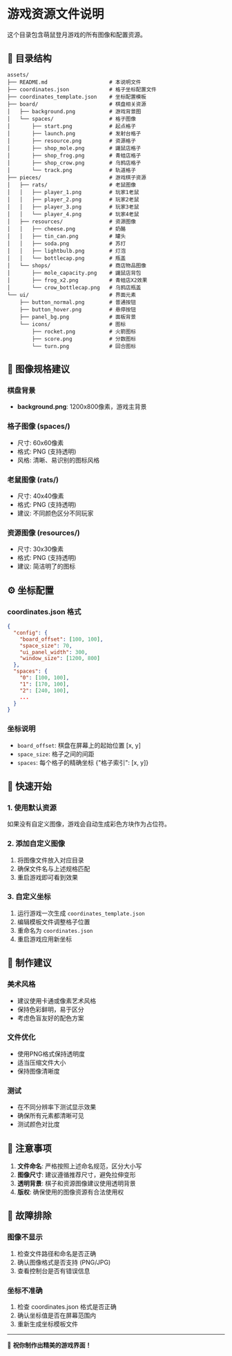 # 游戏资源文件说明

这个目录包含萌鼠登月游戏的所有图像和配置资源。

## 📁 目录结构

```
assets/
├── README.md                    # 本说明文件
├── coordinates.json             # 格子坐标配置文件
├── coordinates_template.json    # 坐标配置模板
├── board/                       # 棋盘相关资源
│   ├── background.png           # 游戏背景图
│   └── spaces/                  # 格子图像
│       ├── start.png            # 起点格子
│       ├── launch.png           # 发射台格子
│       ├── resource.png         # 资源格子
│       ├── shop_mole.png        # 鼹鼠店格子
│       ├── shop_frog.png        # 青蛙店格子
│       ├── shop_crow.png        # 乌鸦店格子
│       └── track.png            # 轨道格子
├── pieces/                      # 游戏棋子资源
│   ├── rats/                    # 老鼠图像
│   │   ├── player_1.png         # 玩家1老鼠
│   │   ├── player_2.png         # 玩家2老鼠
│   │   ├── player_3.png         # 玩家3老鼠
│   │   └── player_4.png         # 玩家4老鼠
│   ├── resources/               # 资源图像
│   │   ├── cheese.png           # 奶酪
│   │   ├── tin_can.png          # 罐头
│   │   ├── soda.png             # 苏打
│   │   ├── lightbulb.png        # 灯泡
│   │   └── bottlecap.png        # 瓶盖
│   └── shops/                   # 商店物品图像
│       ├── mole_capacity.png    # 鼹鼠店背包
│       ├── frog_x2.png          # 青蛙店X2效果
│       └── crow_bottlecap.png   # 乌鸦店瓶盖
└── ui/                          # 界面元素
    ├── button_normal.png        # 普通按钮
    ├── button_hover.png         # 悬停按钮
    ├── panel_bg.png             # 面板背景
    └── icons/                   # 图标
        ├── rocket.png           # 火箭图标
        ├── score.png            # 分数图标
        └── turn.png             # 回合图标
```

## 🎨 图像规格建议

### 棋盘背景
- **background.png**: 1200x800像素，游戏主背景

### 格子图像 (spaces/)
- 尺寸: 60x60像素
- 格式: PNG (支持透明)
- 风格: 清晰、易识别的图标风格

### 老鼠图像 (rats/)
- 尺寸: 40x40像素
- 格式: PNG (支持透明)
- 建议: 不同颜色区分不同玩家

### 资源图像 (resources/)
- 尺寸: 30x30像素
- 格式: PNG (支持透明)
- 建议: 简洁明了的图标

## ⚙️ 坐标配置

### coordinates.json 格式
```json
{
  "config": {
    "board_offset": [100, 100],
    "space_size": 70,
    "ui_panel_width": 300,
    "window_size": [1200, 800]
  },
  "spaces": {
    "0": [100, 100],
    "1": [170, 100],
    "2": [240, 100],
    ...
  }
}
```

### 坐标说明
- `board_offset`: 棋盘在屏幕上的起始位置 [x, y]
- `space_size`: 格子之间的间距
- `spaces`: 每个格子的精确坐标 {"格子索引": [x, y]}

## 🚀 快速开始

### 1. 使用默认资源
如果没有自定义图像，游戏会自动生成彩色方块作为占位符。

### 2. 添加自定义图像
1. 将图像文件放入对应目录
2. 确保文件名与上述规格匹配
3. 重启游戏即可看到效果

### 3. 自定义坐标
1. 运行游戏一次生成 `coordinates_template.json`
2. 编辑模板文件调整格子位置
3. 重命名为 `coordinates.json`
4. 重启游戏应用新坐标

## 🎯 制作建议

### 美术风格
- 建议使用卡通或像素艺术风格
- 保持色彩鲜明，易于区分
- 考虑色盲友好的配色方案

### 文件优化
- 使用PNG格式保持透明度
- 适当压缩文件大小
- 保持图像清晰度

### 测试
- 在不同分辨率下测试显示效果
- 确保所有元素都清晰可见
- 测试颜色对比度

## 📝 注意事项

1. **文件命名**: 严格按照上述命名规范，区分大小写
2. **图像尺寸**: 建议遵循推荐尺寸，避免拉伸变形
3. **透明背景**: 棋子和资源图像建议使用透明背景
4. **版权**: 确保使用的图像资源有合法使用权

## 🔧 故障排除

### 图像不显示
1. 检查文件路径和命名是否正确
2. 确认图像格式是否支持 (PNG/JPG)
3. 查看控制台是否有错误信息

### 坐标不准确
1. 检查 coordinates.json 格式是否正确
2. 确认坐标值是否在屏幕范围内
3. 重新生成坐标模板文件

---

🎨 **祝你制作出精美的游戏界面！**